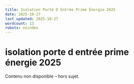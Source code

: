 ```yaml
---
title: Isolation Porte D Entrée Prime Énergie 2025
date: 2025-10-27
last_updated: 2025-10-27
wordcount: 13
robots: noindex
---
```


# isolation porte d entrée prime énergie 2025

Contenu non disponible – hors sujet.